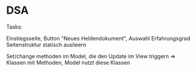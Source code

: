 # DSA

Tasks: 

Einstiegsseite, Button "Neues Heldendokument", Auswahl Erfahrungsgrad
Seitenstruktur statisch auslieern


Set/change methoden im Model, die den Update im View triggern => Klassen mit Methoden, Model nutzt diese Klassen 